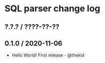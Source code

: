 SQL parser change log
=====================

## ?.?.? / ????-??-??

## 0.1.0 / 2020-11-06

* Hello World! First release - @thekid